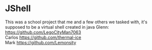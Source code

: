 # JShell
This was a school project that me and a few others we tasked with, it's supposed to be a virtual shell created in java
Glenn: https://github.com/LegoCityMan7063 <br/>
Carlos https://github.com/thermal-ice <br/>
Mark https://github.com/Lemonsity
